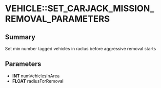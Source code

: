 # VEHICLE::SET_CARJACK_MISSION_REMOVAL_PARAMETERS

## Summary
Set min number tagged vehicles in radius before aggressive removal starts

## Parameters
* **INT** numVehiclesInArea
* **FLOAT** radiusForRemoval